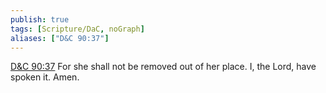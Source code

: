 ```yaml
---
publish: true
tags: [Scripture/DaC, noGraph]
aliases: ["D&C 90:37"]
---
```

[D&C 90:37](https://churchofjesuschrist.org/study/scriptures/dc-testament/dc/90?lang=eng&id=p37#p37) For she shall not be removed out of her place. I, the Lord, have spoken it. Amen.





